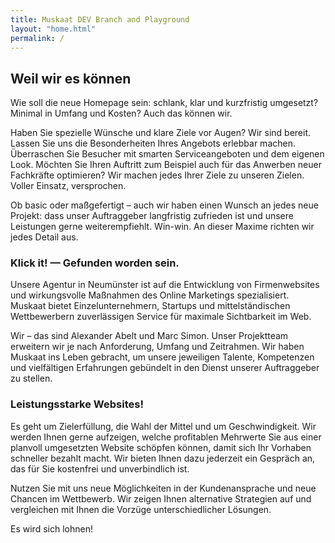 ```yaml
---
title: Muskaat DEV Branch and Playground
layout: "home.html"
permalink: /
---
```


<h2>Weil wir es können</h2>
<p>Wie soll die neue Homepage sein: schlank, klar und kurzfristig umgesetzt? Minimal in Umfang und Kosten? Auch das können wir.</p>
<p>Haben Sie spezielle Wünsche und klare Ziele vor Augen? Wir sind bereit. Lassen Sie uns die Besonderheiten Ihres Angebots erlebbar machen. Überraschen Sie Besucher mit smarten Serviceangeboten und dem eigenen Look. Möchten Sie Ihren Auftritt zum Beispiel auch für das Anwerben neuer Fachkräfte optimieren? Wir machen jedes Ihrer Ziele zu unseren Zielen. Voller Einsatz, versprochen.</p>
<p>Ob basic oder maßgefertigt – auch wir haben einen Wunsch an jedes neue Projekt: dass unser Auftraggeber langfristig zufrieden ist und unsere Leistungen gerne weiterempfiehlt. Win-win. An dieser Maxime richten wir jedes Detail aus.</p>

<h3>Klick it! — Gefunden worden sein.</h3>
<p>Unsere Agentur in Neumünster ist auf die Entwicklung von Firmenwebsites und wirkungsvolle Maßnahmen des Online Marketings spezialisiert. Muskaat bietet Einzelunternehmern, Startups und mittelständischen Wettbewerbern zuverlässigen Service für maximale Sichtbarkeit im Web.</p>
<p>Wir – das sind Alexander Abelt und Marc Simon. Unser Projektteam erweitern wir je nach Anforderung, Umfang und Zeitrahmen. Wir haben Muskaat ins Leben gebracht, um unsere jeweiligen Talente, Kompetenzen und vielfältigen Erfahrungen gebündelt in den Dienst unserer Auftraggeber zu stellen.</p>

<h3>Leistungsstarke Websites!</h3>
<p>Es geht um Zielerfüllung, die Wahl der Mittel und um Geschwindigkeit. Wir werden Ihnen gerne aufzeigen, welche profitablen Mehrwerte Sie aus einer planvoll umgesetzten Website schöpfen können, damit sich Ihr Vorhaben schneller bezahlt macht. Wir bieten Ihnen dazu jederzeit ein Gespräch an, das für Sie kostenfrei und unverbindlich ist.</p>
<p>Nutzen Sie mit uns neue Möglichkeiten in der Kundenansprache und neue Chancen im Wettbewerb. Wir zeigen Ihnen alternative Strategien auf und vergleichen mit Ihnen die Vorzüge unterschiedlicher Lösungen.</p>
<p>Es wird sich lohnen!</p>
